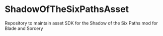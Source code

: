 # ShadowOfTheSixPathsAsset
Repository to maintain asset SDK for the Shadow of the Six Paths mod for Blade and Sorcery
